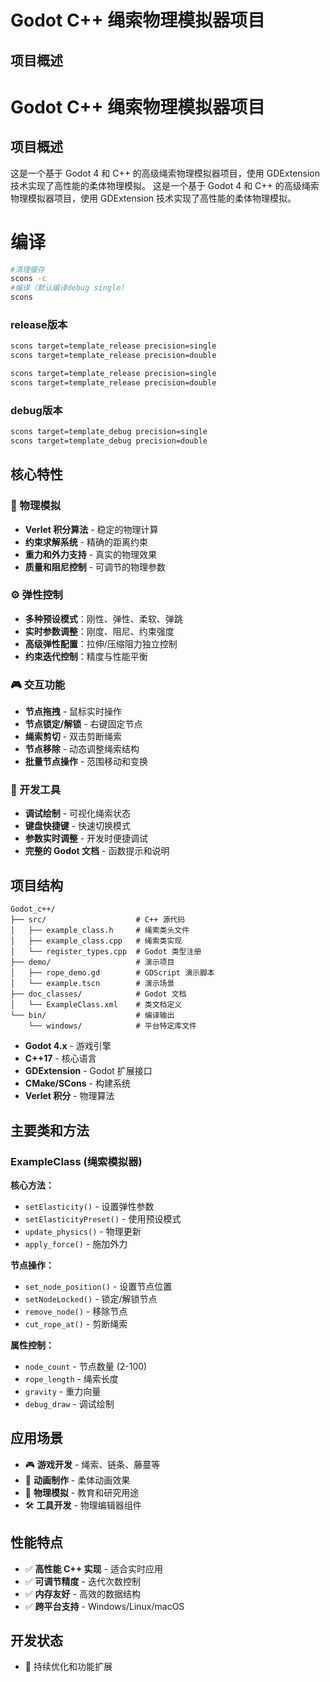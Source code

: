 # Godot C++ 绳索物理模拟器项目

## 项目概述
# Godot C++ 绳索物理模拟器项目

## 项目概述

这是一个基于 Godot 4 和 C++ 的高级绳索物理模拟器项目，使用 GDExtension 技术实现了高性能的柔体物理模拟。
这是一个基于 Godot 4 和 C++ 的高级绳索物理模拟器项目，使用 GDExtension 技术实现了高性能的柔体物理模拟。
# 编译

```bash
#清理缓存
scons -c
#编译（默认编译debug single）
scons
```
### release版本
```bash
scons target=template_release precision=single
scons target=template_release precision=double

```
```bash
scons target=template_release precision=single
scons target=template_release precision=double

```

### debug版本
```bash
scons target=template_debug precision=single
scons target=template_debug precision=double
```

  


## 核心特性

### 🎯 物理模拟
- **Verlet 积分算法** - 稳定的物理计算
- **约束求解系统** - 精确的距离约束
- **重力和外力支持** - 真实的物理效果
- **质量和阻尼控制** - 可调节的物理参数

### ⚙️ 弹性控制
- **多种预设模式**：刚性、弹性、柔软、弹跳
- **实时参数调整**：刚度、阻尼、约束强度
- **高级弹性配置**：拉伸/压缩阻力独立控制
- **约束迭代控制**：精度与性能平衡

### 🎮 交互功能
- **节点拖拽** - 鼠标实时操作
- **节点锁定/解锁** - 右键固定节点
- **绳索剪切** - 双击剪断绳索
- **节点移除** - 动态调整绳索结构
- **批量节点操作** - 范围移动和变换

### 🔧 开发工具
- **调试绘制** - 可视化绳索状态
- **键盘快捷键** - 快速切换模式
- **参数实时调整** - 开发时便捷调试
- **完整的 Godot 文档** - 函数提示和说明

## 项目结构

```
Godot_c++/
├── src/                    # C++ 源代码
│   ├── example_class.h     # 绳索类头文件
│   ├── example_class.cpp   # 绳索类实现
│   └── register_types.cpp  # Godot 类型注册
├── demo/                   # 演示项目
│   ├── rope_demo.gd        # GDScript 演示脚本
│   └── example.tscn        # 演示场景
├── doc_classes/            # Godot 文档
│   └── ExampleClass.xml    # 类文档定义
└── bin/                    # 编译输出
    └── windows/            # 平台特定库文件
```

- **Godot 4.x** - 游戏引擎
- **C++17** - 核心语言
- **GDExtension** - Godot 扩展接口
- **CMake/SCons** - 构建系统
- **Verlet 积分** - 物理算法

## 主要类和方法

### ExampleClass (绳索模拟器)

**核心方法：**
- `setElasticity()` - 设置弹性参数
- `setElasticityPreset()` - 使用预设模式
- `update_physics()` - 物理更新
- `apply_force()` - 施加外力

**节点操作：**
- `set_node_position()` - 设置节点位置
- `setNodeLocked()` - 锁定/解锁节点
- `remove_node()` - 移除节点
- `cut_rope_at()` - 剪断绳索

**属性控制：**
- `node_count` - 节点数量 (2-100)
- `rope_length` - 绳索长度
- `gravity` - 重力向量
- `debug_draw` - 调试绘制


## 应用场景

- 🎮 **游戏开发** - 绳索、链条、藤蔓等
- 🎨 **动画制作** - 柔体动画效果
- 🔬 **物理模拟** - 教育和研究用途
- 🛠️ **工具开发** - 物理编辑器组件

## 性能特点

- ✅ **高性能 C++ 实现** - 适合实时应用
- ✅ **可调节精度** - 迭代次数控制
- ✅ **内存友好** - 高效的数据结构
- ✅ **跨平台支持** - Windows/Linux/macOS

## 开发状态

- 🔄 持续优化和功能扩展


        